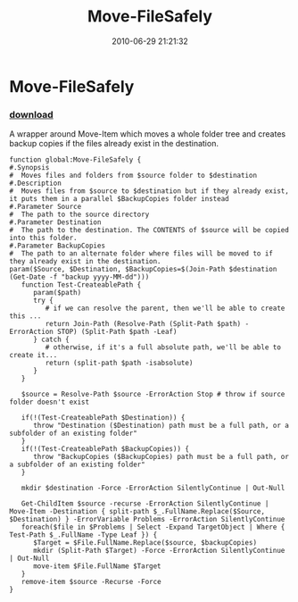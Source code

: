 ﻿---
pid:            1943
poster:         Joel Bennett
title:          Move-FileSafely
date:           2010-06-29 21:21:32
format:         posh
parent:         0
parent:         0

---

# Move-FileSafely

### [download](1943.ps1)

A wrapper around Move-Item which moves a whole folder tree and creates backup copies if the files already exist in the destination.

```posh
function global:Move-FileSafely {
#.Synopsis
#  Moves files and folders from $source folder to $destination
#.Description 
#  Moves files from $source to $destination but if they already exist, it puts them in a parallel $BackupCopies folder instead
#.Parameter Source
#  The path to the source directory
#.Parameter Destination
#  The path to the destination. The CONTENTS of $source will be copied into this folder.
#.Parameter BackupCopies
#  The path to an alternate folder where files will be moved to if they already exist in the destination.
param($Source, $Destination, $BackupCopies=$(Join-Path $destination (Get-Date -f "backup yyyy-MM-dd")))
   function Test-CreateablePath {
      param($path)
      try {
         # if we can resolve the parent, then we'll be able to create this ...
         return Join-Path (Resolve-Path (Split-Path $path) -ErrorAction STOP) (Split-Path $path -Leaf)
      } catch {
         # otherwise, if it's a full absolute path, we'll be able to create it...
         return (split-path $path -isabsolute)
      }
   }
   
   $source = Resolve-Path $source -ErrorAction Stop # throw if source folder doesn't exist

   if(!(Test-CreateablePath $Destination)) {
      throw "Destination ($Destination) path must be a full path, or a subfolder of an existing folder"
   }
   if(!(Test-CreateablePath $BackupCopies)) {
      throw "BackupCopies ($BackupCopies) path must be a full path, or a subfolder of an existing folder"
   }

   mkdir $destination -Force -ErrorAction SilentlyContinue | Out-Null
   
   Get-ChildItem $source -recurse -ErrorAction SilentlyContinue | Move-Item -Destination { split-path $_.FullName.Replace($Source, $Destination) } -ErrorVariable Problems -ErrorAction SilentlyContinue
   foreach($file in $Problems | Select -Expand TargetObject | Where { Test-Path $_.FullName -Type Leaf }) { 
      $Target = $File.FullName.Replace($source, $backupCopies)
      mkdir (Split-Path $Target) -Force -ErrorAction SilentlyContinue | Out-Null
      move-item $File.FullName $Target
   }
   remove-item $source -Recurse -Force
}

```
